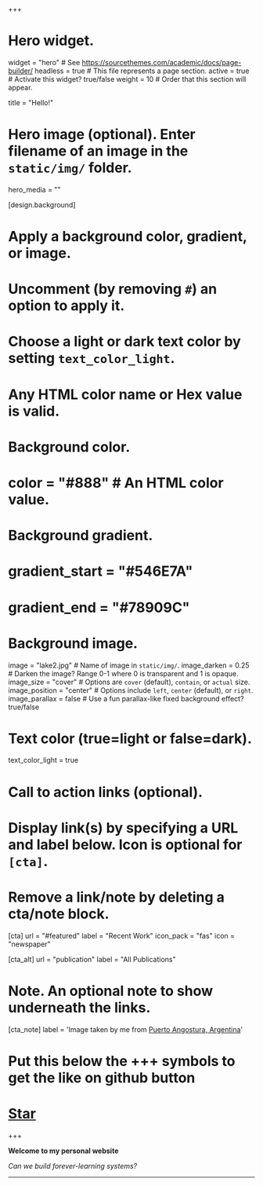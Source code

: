 +++
# Hero widget.
widget = "hero"  # See https://sourcethemes.com/academic/docs/page-builder/
headless = true  # This file represents a page section.
active = true  # Activate this widget? true/false
weight = 10  # Order that this section will appear.

title = "Hello!"

# Hero image (optional). Enter filename of an image in the `static/img/` folder.
hero_media = ""

[design.background]
  # Apply a background color, gradient, or image.
  #   Uncomment (by removing `#`) an option to apply it.
  #   Choose a light or dark text color by setting `text_color_light`.
  #   Any HTML color name or Hex value is valid.

  # Background color.
  # color = "#888"  # An HTML color value.
  
  # Background gradient.
  # gradient_start = "#546E7A"
  # gradient_end = "#78909C"
  
  # Background image.
  image = "lake2.jpg"  # Name of image in `static/img/`.
  image_darken = 0.25  # Darken the image? Range 0-1 where 0 is transparent and 1 is opaque.
  image_size = "cover"  #  Options are `cover` (default), `contain`, or `actual` size.
  image_position = "center"  # Options include `left`, `center` (default), or `right`.
  image_parallax = false  # Use a fun parallax-like fixed background effect? true/false
  
  # Text color (true=light or false=dark).
  text_color_light = true

# Call to action links (optional).
#   Display link(s) by specifying a URL and label below. Icon is optional for `[cta]`.
#   Remove a link/note by deleting a cta/note block.
[cta]
  url = "#featured"
  label = "Recent Work"
  icon_pack = "fas"
  icon = "newspaper"
  
[cta_alt]
  url = "publication"
  label = "All Publications"

# Note. An optional note to show underneath the links.
[cta_note]
  label = 'Image taken by me from [Puerto Angostura, Argentina](https://www.google.com/maps/place/Q8407+Puerto+Angostura,+Neuqu%C3%A9n,+Argentina/@-40.7826509,-71.6686873,15z/data=!3m1!4b1!4m5!3m4!1s0x9610bf30235dfe51:0xe119d37aea898851!8m2!3d-40.782668!4d-71.6599111)'

# Put this below the +++ symbols to get the like on github button
# <span style="text-shadow: none;"><a class="github-button" href="https://github.com/gcushen/hugo-academic" data-icon="octicon-star" data-size="large" data-show-count="true" aria-label="Star this on GitHub">Star</a><script async defer src="https://buttons.github.io/buttons.js"></script></span>
+++

**Welcome to my personal website**

*Can we build forever-learning systems?*

---


